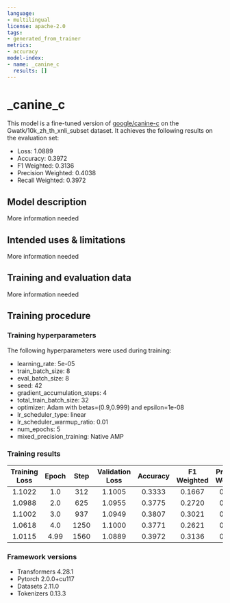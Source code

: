 ```yaml
---
language:
- multilingual
license: apache-2.0
tags:
- generated_from_trainer
metrics:
- accuracy
model-index:
- name: _canine_c
  results: []
---
```


<!-- This model card has been generated automatically according to the information the Trainer had access to. You
should probably proofread and complete it, then remove this comment. -->

# _canine_c

This model is a fine-tuned version of [google/canine-c](https://huggingface.co/google/canine-c) on the Gwatk/10k_zh_th_xnli_subset dataset.
It achieves the following results on the evaluation set:
- Loss: 1.0889
- Accuracy: 0.3972
- F1 Weighted: 0.3136
- Precision Weighted: 0.4038
- Recall Weighted: 0.3972

## Model description

More information needed

## Intended uses & limitations

More information needed

## Training and evaluation data

More information needed

## Training procedure

### Training hyperparameters

The following hyperparameters were used during training:
- learning_rate: 5e-05
- train_batch_size: 8
- eval_batch_size: 8
- seed: 42
- gradient_accumulation_steps: 4
- total_train_batch_size: 32
- optimizer: Adam with betas=(0.9,0.999) and epsilon=1e-08
- lr_scheduler_type: linear
- lr_scheduler_warmup_ratio: 0.01
- num_epochs: 5
- mixed_precision_training: Native AMP

### Training results

| Training Loss | Epoch | Step | Validation Loss | Accuracy | F1 Weighted | Precision Weighted | Recall Weighted |
|:-------------:|:-----:|:----:|:---------------:|:--------:|:-----------:|:------------------:|:---------------:|
| 1.1022        | 1.0   | 312  | 1.1005          | 0.3333   | 0.1667      | 0.1111             | 0.3333          |
| 1.0988        | 2.0   | 625  | 1.0955          | 0.3775   | 0.2720      | 0.2903             | 0.3775          |
| 1.1002        | 3.0   | 937  | 1.0949          | 0.3807   | 0.3021      | 0.2545             | 0.3807          |
| 1.0618        | 4.0   | 1250 | 1.1000          | 0.3771   | 0.2621      | 0.3483             | 0.3771          |
| 1.0115        | 4.99  | 1560 | 1.0889          | 0.3972   | 0.3136      | 0.4038             | 0.3972          |


### Framework versions

- Transformers 4.28.1
- Pytorch 2.0.0+cu117
- Datasets 2.11.0
- Tokenizers 0.13.3
